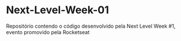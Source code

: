 # Next-Level-Week-01
Repositório contendo o código desenvolvido pela Next Level Week #1, evento promovido pela Rocketseat
